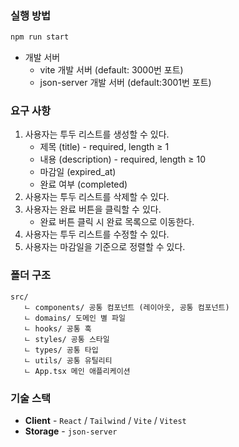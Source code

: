 ### 실행 방법

```bash
npm run start
```

- 개발 서버
  - vite 개발 서버 (default: 3000번 포트)
  - json-server 개발 서버 (default:3001번 포트)

### 요구 사항

1. 사용자는 투두 리스트를 생성할 수 있다.
   - 제목 (title) - required, length ≥ 1
   - 내용 (description) - required, length ≥ 10
   - 마감일 (expired_at)
   - 완료 여부 (completed)
2. 사용자는 투두 리스트를 삭제할 수 있다.
3. 사용자는 완료 버튼을 클릭할 수 있다.
   - 완료 버튼 클릭 시 완료 목록으로 이동한다.
4. 사용자는 투두 리스트를 수정할 수 있다.
5. 사용자는 마감일을 기준으로 정렬할 수 있다.

### 폴더 구조

```
src/
   ㄴ components/ 공통 컴포넌트 (레이아웃, 공통 컴포넌트)
   ㄴ domains/ 도메인 별 파일
   ㄴ hooks/ 공통 훅
   ㄴ styles/ 공통 스타일
   ㄴ types/ 공통 타입
   ㄴ utils/ 공통 유틸리티
   ㄴ App.tsx 메인 애플리케이션
```

### 기술 스택

- **Client** - `React` / `Tailwind` / `Vite` / `Vitest`
- **Storage** - `json-server`
